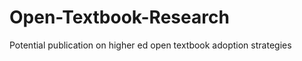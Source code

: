 Open-Textbook-Research
======================

Potential publication on higher ed open textbook adoption strategies
